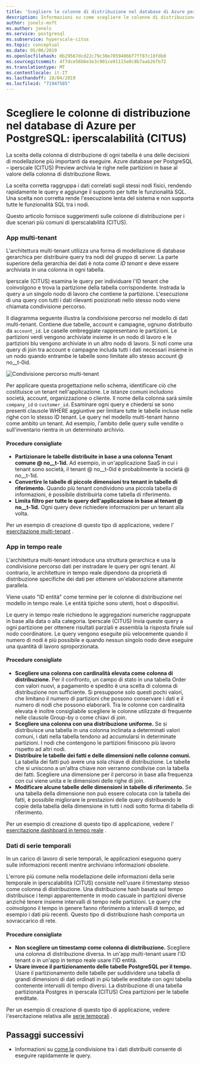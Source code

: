 ```yaml
---
title: 'Scegliere le colonne di distribuzione nel database di Azure per PostgreSQL: iperscalabilità (CITUS)'
description: Informazioni su come scegliere le colonne di distribuzione in scenari con iperscalabilità comuni nel database di Azure per PostgreSQL.
author: jonels-msft
ms.author: jonels
ms.service: postgresql
ms.subservice: hyperscale-citus
ms.topic: conceptual
ms.date: 05/06/2019
ms.openlocfilehash: 0b29567dcd22c79c30e70594066f7ff87c18fdb0
ms.sourcegitcommit: 4f7dce56b6e3e3c901ce91115e0c8b7aab26fb72
ms.translationtype: MT
ms.contentlocale: it-IT
ms.lasthandoff: 10/04/2019
ms.locfileid: "71947585"
---
```

# <a name="choose-distribution-columns-in-azure-database-for-postgresql--hyperscale-citus"></a>Scegliere le colonne di distribuzione nel database di Azure per PostgreSQL: iperscalabilità (CITUS)

La scelta della colonna di distribuzione di ogni tabella è una delle decisioni di modellazione più importanti da eseguire. Azure database per PostgreSQL – iperscale (CITUS) Preview archivia le righe nelle partizioni in base al valore della colonna di distribuzione Rows.

La scelta corretta raggruppa i dati correlati sugli stessi nodi fisici, rendendo rapidamente le query e aggiunge il supporto per tutte le funzionalità SQL. Una scelta non corretta rende l'esecuzione lenta del sistema e non supporta tutte le funzionalità SQL tra i nodi.

Questo articolo fornisce suggerimenti sulle colonne di distribuzione per i due scenari più comuni di iperscalabilità (CITUS).

### <a name="multi-tenant-apps"></a>App multi-tenant

L'architettura multi-tenant utilizza una forma di modellazione di database gerarchica per distribuire query tra nodi del gruppo di server. La parte superiore della gerarchia dei dati è nota come *ID tenant* e deve essere archiviata in una colonna in ogni tabella.

Iperscale (CITUS) esamina le query per individuare l'ID tenant che coinvolgono e trova la partizione della tabella corrispondente. Instrada la query a un singolo nodo di lavoro che contiene la partizione. L'esecuzione di una query con tutti i dati rilevanti posizionati nello stesso nodo viene chiamata condivisione percorso.

Il diagramma seguente illustra la condivisione percorso nel modello di dati multi-tenant. Contiene due tabelle, account e campagne, ognuno distribuito da `account_id`. Le caselle ombreggiate rappresentano le partizioni. Le partizioni verdi vengono archiviate insieme in un nodo di lavoro e le partizioni blu vengono archiviate in un altro nodo di lavoro. Si noti come una query di join tra account e campagne includa tutti i dati necessari insieme in un nodo quando entrambe le tabelle sono limitate allo stesso account @ no__t-0id.

![Condivisione percorso multi-tenant](media/concepts-hyperscale-choosing-distribution-column/multi-tenant-colocation.png)

Per applicare questa progettazione nello schema, identificare ciò che costituisce un tenant nell'applicazione. Le istanze comuni includono società, account, organizzazione o cliente. Il nome della colonna sarà simile `company_id` o `customer_id`. Esaminare ogni query e chiedersi se sono presenti clausole WHERE aggiuntive per limitare tutte le tabelle incluse nelle righe con lo stesso ID tenant.
Le query nel modello multi-tenant hanno come ambito un tenant. Ad esempio, l'ambito delle query sulle vendite o sull'inventario rientra in un determinato archivio.

#### <a name="best-practices"></a>Procedure consigliate

-   **Partizionare le tabelle distribuite in base a una colonna Tenant comune @ no__t-1id.** Ad esempio, in un'applicazione SaaS in cui i tenant sono società, il tenant @ no__t-0id è probabilmente la società @ no__t-1id.
-   **Convertire le tabelle di piccole dimensioni tra tenant in tabelle di riferimento.** Quando più tenant condividono una piccola tabella di informazioni, è possibile distribuirla come tabella di riferimento.
-   **Limita filtro per tutte le query dell'applicazione in base al tenant @ no__t-1id.** Ogni query deve richiedere informazioni per un tenant alla volta.

Per un esempio di creazione di questo tipo di applicazione, vedere l' [esercitazione multi-tenant](./tutorial-design-database-hyperscale-multi-tenant.md) .

### <a name="real-time-apps"></a>App in tempo reale

L'architettura multi-tenant introduce una struttura gerarchica e usa la condivisione percorso dati per instradare le query per ogni tenant. Al contrario, le architetture in tempo reale dipendono da proprietà di distribuzione specifiche dei dati per ottenere un'elaborazione altamente parallela.

Viene usato "ID entità" come termine per le colonne di distribuzione nel modello in tempo reale. Le entità tipiche sono utenti, host o dispositivi.

Le query in tempo reale richiedono le aggregazioni numeriche raggruppate in base alla data o alla categoria. Iperscale (CITUS) Invia queste query a ogni partizione per ottenere risultati parziali e assembla la risposta finale sul nodo coordinatore. Le query vengono eseguite più velocemente quando il numero di nodi è più possibile e quando nessun singolo nodo deve eseguire una quantità di lavoro sproporzionata.

#### <a name="best-practices"></a>Procedure consigliate

-   **Scegliere una colonna con cardinalità elevata come colonna di distribuzione.** Per il confronto, un campo di stato in una tabella Order con valori nuovi, a pagamento e spedito è una scelta di colonna di distribuzione non sufficiente. Si presuppone solo questi pochi valori, che limitano il numero di partizioni che possono conservare i dati e il numero di nodi che possono elaborarli. Tra le colonne con cardinalità elevata è inoltre consigliabile scegliere le colonne utilizzate di frequente nelle clausole Group-by o come chiavi di join.
-   **Scegliere una colonna con una distribuzione uniforme.** Se si distribuisce una tabella in una colonna inclinata a determinati valori comuni, i dati nella tabella tendono ad accumularsi in determinate partizioni. I nodi che contengono le partizioni finiscono più lavoro rispetto ad altri nodi.
-   **Distribuire le tabelle dei fatti e delle dimensioni nelle colonne comuni.**
    La tabella dei fatti può avere una sola chiave di distribuzione. Le tabelle che si uniscono a un'altra chiave non verranno condivise con la tabella dei fatti. Scegliere una dimensione per il percorso in base alla frequenza con cui viene unita e le dimensioni delle righe di join.
-   **Modificare alcune tabelle delle dimensioni in tabelle di riferimento.** Se una tabella della dimensione non può essere colocata con la tabella dei fatti, è possibile migliorare le prestazioni delle query distribuendo le copie della tabella della dimensione in tutti i nodi sotto forma di tabella di riferimento.

Per un esempio di creazione di questo tipo di applicazione, vedere l' [esercitazione dashboard in tempo reale](./tutorial-design-database-hyperscale-realtime.md) .

### <a name="time-series-data"></a>Dati di serie temporali

In un carico di lavoro di serie temporali, le applicazioni eseguono query sulle informazioni recenti mentre archiviano informazioni obsolete.

L'errore più comune nella modellazione delle informazioni della serie temporale in iperscalabilità (CITUS) consiste nell'usare il timestamp stesso come colonna di distribuzione. Una distribuzione hash basata sul tempo distribuisce i tempi apparentemente in modo casuale in partizioni diverse anziché tenere insieme intervalli di tempo nelle partizioni. Le query che coinvolgono il tempo in genere fanno riferimento a intervalli di tempo, ad esempio i dati più recenti. Questo tipo di distribuzione hash comporta un sovraccarico di rete.

#### <a name="best-practices"></a>Procedure consigliate

-   **Non scegliere un timestamp come colonna di distribuzione.** Scegliere una colonna di distribuzione diversa. In un'app multi-tenant usare l'ID tenant o in un'app in tempo reale usare l'ID entità.
-   **Usare invece il partizionamento delle tabelle PostgreSQL per il tempo.** Usare il partizionamento delle tabelle per suddividere una tabella di grandi dimensioni di dati ordinati in più tabelle ereditate con ogni tabella contenente intervalli di tempo diversi. La distribuzione di una tabella partizionata Postgres in iperscala (CITUS) Crea partizioni per le tabelle ereditate.

Per un esempio di creazione di questo tipo di applicazione, vedere l'esercitazione relativa alle [serie temporali](https://aka.ms/hyperscale-tutorial-timeseries) .

## <a name="next-steps"></a>Passaggi successivi
- Informazioni su [come la](concepts-hyperscale-colocation.md) condivisione tra i dati distribuiti consente di eseguire rapidamente le query.
